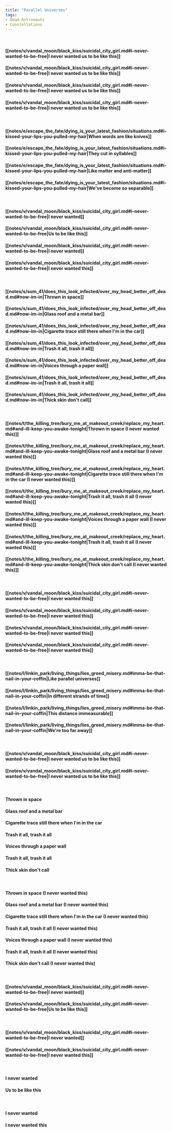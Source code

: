 ```yaml
---
title: "Parallel Universes"
tags:
- Dead Astronauts
- Constellations
---
```

&nbsp;
#### [[notes/v/vandal_moon/black_kiss/suicidal_city_girl.md#i-never-wanted-to-be-free|I never wanted us to be like this]]
#### [[notes/v/vandal_moon/black_kiss/suicidal_city_girl.md#i-never-wanted-to-be-free|I never wanted us to be like this]]
#### [[notes/v/vandal_moon/black_kiss/suicidal_city_girl.md#i-never-wanted-to-be-free|I never wanted us to be like this]]
#### [[notes/v/vandal_moon/black_kiss/suicidal_city_girl.md#i-never-wanted-to-be-free|I never wanted us to be like this]]
&nbsp;
#### [[notes/e/escape_the_fate/dying_is_your_latest_fashion/situations.md#i-kissed-your-lips-you-pulled-my-hair|When words are like knives]]
#### [[notes/e/escape_the_fate/dying_is_your_latest_fashion/situations.md#i-kissed-your-lips-you-pulled-my-hair|They cut in syllables]]
#### [[notes/e/escape_the_fate/dying_is_your_latest_fashion/situations.md#i-kissed-your-lips-you-pulled-my-hair|Like matter and anti-matter]]
#### [[notes/e/escape_the_fate/dying_is_your_latest_fashion/situations.md#i-kissed-your-lips-you-pulled-my-hair|We've become so separable]]
&nbsp;
#### [[notes/v/vandal_moon/black_kiss/suicidal_city_girl.md#i-never-wanted-to-be-free|I never wanted]]
#### [[notes/v/vandal_moon/black_kiss/suicidal_city_girl.md#i-never-wanted-to-be-free|Us to be like this]]
#### [[notes/v/vandal_moon/black_kiss/suicidal_city_girl.md#i-never-wanted-to-be-free|I never wanted]]
#### [[notes/v/vandal_moon/black_kiss/suicidal_city_girl.md#i-never-wanted-to-be-free|I never wanted this]]
&nbsp;
#### [[notes/s/sum_41/does_this_look_infected/over_my_head_better_off_dead.md#now-im-in|Thrown in space]]
#### [[notes/s/sum_41/does_this_look_infected/over_my_head_better_off_dead.md#now-im-in|Glass roof and a metal bar]]
#### [[notes/s/sum_41/does_this_look_infected/over_my_head_better_off_dead.md#now-im-in|Cigarette trace still there when I'm in the car]]
#### [[notes/s/sum_41/does_this_look_infected/over_my_head_better_off_dead.md#now-im-in|Trash it all, trash it all]]
#### [[notes/s/sum_41/does_this_look_infected/over_my_head_better_off_dead.md#now-im-in|Voices through a paper wall]]
#### [[notes/s/sum_41/does_this_look_infected/over_my_head_better_off_dead.md#now-im-in|Trash it all, trash it all]]
#### [[notes/s/sum_41/does_this_look_infected/over_my_head_better_off_dead.md#now-im-in|Thick skin don't call]]
&nbsp;
#### [[notes/t/the_killing_tree/bury_me_at_makeout_creek/replace_my_heart.md#and-ill-keep-you-awake-tonight|Thrown in space (I never wanted this)]]
#### [[notes/t/the_killing_tree/bury_me_at_makeout_creek/replace_my_heart.md#and-ill-keep-you-awake-tonight|Glass roof and a metal bar (I never wanted this)]]
#### [[notes/t/the_killing_tree/bury_me_at_makeout_creek/replace_my_heart.md#and-ill-keep-you-awake-tonight|Cigarette trace still there when I'm in the car (I never wanted this)]]
#### [[notes/t/the_killing_tree/bury_me_at_makeout_creek/replace_my_heart.md#and-ill-keep-you-awake-tonight|Trash it all, trash it all (I never wanted this)]]
#### [[notes/t/the_killing_tree/bury_me_at_makeout_creek/replace_my_heart.md#and-ill-keep-you-awake-tonight|Voices through a paper wall (I never wanted this)]]
#### [[notes/t/the_killing_tree/bury_me_at_makeout_creek/replace_my_heart.md#and-ill-keep-you-awake-tonight|Trash it all, trash it all (I never wanted this)]]
#### [[notes/t/the_killing_tree/bury_me_at_makeout_creek/replace_my_heart.md#and-ill-keep-you-awake-tonight|Thick skin don't call (I never wanted this)]]
&nbsp;
#### [[notes/v/vandal_moon/black_kiss/suicidal_city_girl.md#i-never-wanted-to-be-free|I never wanted this]]
#### [[notes/v/vandal_moon/black_kiss/suicidal_city_girl.md#i-never-wanted-to-be-free|I never wanted this]]
#### [[notes/v/vandal_moon/black_kiss/suicidal_city_girl.md#i-never-wanted-to-be-free|I never wanted this]]
#### [[notes/v/vandal_moon/black_kiss/suicidal_city_girl.md#i-never-wanted-to-be-free|I never wanted this]]
&nbsp;
#### [[notes/l/linkin_park/living_things/lies_greed_misery.md#imma-be-that-nail-in-your-coffin|Like parallel universes]]
#### [[notes/l/linkin_park/living_things/lies_greed_misery.md#imma-be-that-nail-in-your-coffin|In different strands of time]]
#### [[notes/l/linkin_park/living_things/lies_greed_misery.md#imma-be-that-nail-in-your-coffin|This distance immeasurable]]
#### [[notes/l/linkin_park/living_things/lies_greed_misery.md#imma-be-that-nail-in-your-coffin|We're too far away]]
&nbsp;
#### [[notes/v/vandal_moon/black_kiss/suicidal_city_girl.md#i-never-wanted-to-be-free|I never wanted us to be like this]]
#### [[notes/v/vandal_moon/black_kiss/suicidal_city_girl.md#i-never-wanted-to-be-free|I never wanted us to be like this]]
&nbsp;
#### Thrown in space
#### Glass roof and a metal bar
#### Cigarette trace still there when I'm in the car
#### Trash it all, trash it all
#### Voices through a paper wall
#### Trash it all, trash it all
#### Thick skin don't call
&nbsp;
#### Thrown in space (I never wanted this)
#### Glass roof and a metal bar (I never wanted this)
#### Cigarette trace still there when I'm in the car (I never wanted this)
#### Trash it all, trash it all (I never wanted this)
#### Voices through a paper wall (I never wanted this)
#### Trash it all, trash it all (I never wanted this)
#### Thick skin don't call (I never wanted this)
&nbsp;
#### [[notes/v/vandal_moon/black_kiss/suicidal_city_girl.md#i-never-wanted-to-be-free|I never wanted]]
#### [[notes/v/vandal_moon/black_kiss/suicidal_city_girl.md#i-never-wanted-to-be-free|Us to be like this]]
&nbsp;
#### [[notes/v/vandal_moon/black_kiss/suicidal_city_girl.md#i-never-wanted-to-be-free|I never wanted]]
#### [[notes/v/vandal_moon/black_kiss/suicidal_city_girl.md#i-never-wanted-to-be-free|I never wanted this]]
&nbsp;
#### I never wanted
#### Us to be like this
&nbsp;
#### I never wanted
#### I never wanted this
